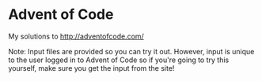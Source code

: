 # Advent of Code

My solutions to http://adventofcode.com/

Note: Input files are provided so you can try it out. However, input is unique to the user logged in to Advent of Code so if you're going to try this yourself, make sure you get the input from the site!
